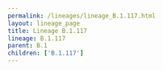 ```yaml
---
permalink: /lineages/lineage_B.1.117.html
layout: lineage_page
title: Lineage B.1.117
lineage: B.1.117
parent: B.1
children: ['B.1.117']
---
```

